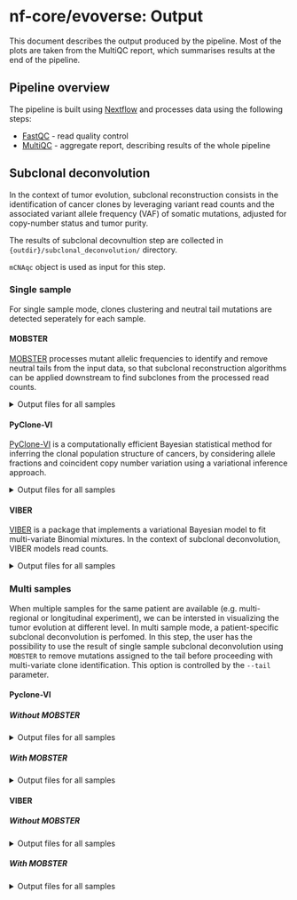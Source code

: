# nf-core/evoverse: Output

This document describes the output produced by the pipeline. Most of the plots are taken from the MultiQC report, which summarises results at the end of the pipeline.

<!-- TODO nf-core: Write this documentation describing your workflow's output -->

## Pipeline overview

The pipeline is built using [Nextflow](https://www.nextflow.io/)
and processes data using the following steps:

* [FastQC](#fastqc) - read quality control
* [MultiQC](#multiqc) - aggregate report, describing results of the whole pipeline

<!-- ## FastQC

[FastQC](http://www.bioinformatics.babraham.ac.uk/projects/fastqc/) gives general quality metrics about your reads. It provides information about the quality score distribution across your reads, the per base sequence content (%T/A/G/C). You get information about adapter contamination and other overrepresented sequences.

For further reading and documentation see the [FastQC help](http://www.bioinformatics.babraham.ac.uk/projects/fastqc/Help/).

> **NB:** The FastQC plots displayed in the MultiQC report shows _untrimmed_ reads. They may contain adapter sequence and potentially regions with low quality. To see how your reads look after trimming, look at the FastQC reports in the `trim_galore` directory.

**Output directory: `results/fastqc`**

* `sample_fastqc.html`
  * FastQC report, containing quality metrics for your untrimmed raw fastq files
* `zips/sample_fastqc.zip`
  * zip file containing the FastQC report, tab-delimited data file and plot images

## MultiQC

[MultiQC](http://multiqc.info) is a visualisation tool that generates a single HTML report summarising all samples in your project. Most of the pipeline QC results are visualised in the report and further statistics are available in within the report data directory.

The pipeline has special steps which allow the software versions used to be reported in the MultiQC output for future traceability.

**Output directory: `results/multiqc`**

* `Project_multiqc_report.html`
  * MultiQC report - a standalone HTML file that can be viewed in your web browser
* `Project_multiqc_data/`
  * Directory containing parsed statistics from the different tools used in the pipeline

For more information about how to use MultiQC reports, see [http://multiqc.info](http://multiqc.info) -->

## Subclonal deconvolution

In the context of tumor evolution, subclonal reconstruction consists in the identification of cancer clones by leveraging  variant read counts and the associated variant allele frequency (VAF) of somatic mutations, adjusted for copy-number status and tumor purity. 

The results of subclonal decovnultion step are collected in `{outdir}/subclonal_deconvolution/` directory.

`mCNAqc` object is used as input for this step.

### Single sample

For single sample mode, clones clustering and neutral tail mutations are detected seperately for each sample.

#### MOBSTER

[MOBSTER](https://caravagnalab.github.io/mobster/) processes mutant allelic frequencies to identify and remove neutral tails from the input data, so that subclonal reconstruction algorithms can be applied downstream to find subclones from the processed read counts.

<details markdown="1">
<summary>Output files for all samples</summary>

**Output directory: `{outdir}/subclonal_deconvolution/mobster/<dataset>/<patient>/<sample>/`**

- `<sample>_fit.rds`
  - `.rds` object contains the fit of subclonal deconvolution
- `<sample>.pdf`

</details>

#### PyClone-VI

[PyClone-VI](https://bmcbioinformatics.biomedcentral.com/articles/10.1186/s12859-020-03919-2) is a computationally efficient Bayesian statistical method for inferring the clonal population structure of cancers, by considering allele fractions and coincident copy number variation using a variational inference approach. 


<details markdown="1">
<summary>Output files for all samples</summary>

**Output directory: `{outdir}/subclonal_deconvolution/pyclone_vi/<dataset>/<patient>/<sample>/`**

- `<sample>_all_fits.h5`
  - HDF5 file for all fit
- `<sample>_best_fit.txt`
  - tsv file for the best fit

</details>

#### VIBER

[VIBER](https://caravagnalab.github.io/VIBER/index.html) is a package that implements a variational Bayesian model to fit multi-variate Binomial mixtures. In the context of subclonal deconvolution, VIBER models read counts. 

<details markdown="1">
<summary>Output files for all samples</summary>

**Output directory: `{outdir}/subclonal_deconvolution/viber/<dataset>/<patient>/<sample>/`**

- `<sample>_best_st_fit.rds`
  - rds file for best fit

</details>

### Multi samples

When multiple samples for the same patient are available (e.g. multi-regional or longitudinal experiment), we can be intersted in visualizing the tumor evolution at different level. In multi sample mode, a patient-specific subclonal deconvolution is perfomed. In this step, the user has the possibility to use the result of single sample subclonal deconvolution using `MOBSTER` to remove mutations assigned to the tail before proceeding with multi-variate clone identification. This option is controlled by the `--tail` parameter.


#### Pyclone-VI

##### Without MOBSTER

<details markdown="1">
<summary>Output files for all samples</summary>

**Output directory: `{outdir}/subclonal_deconvolution/pyclone_vi/<dataset>/<patient>/`**

- `<patient>_all_fits.h5`
  - HDF5 file for all fit
- `<patient>_best_fit.txt`
  - tsv file for the best fit

</details>

##### With MOBSTER

<details markdown="1">
<summary>Output files for all samples</summary>

**Output directory: `{outdir}/subclonal_deconvolution/pyclone_vi/<dataset>/<patient>/`**

- `<patient>_with_mobster_all_fits.h5`
  - HDF5 file for all fit
- `<patient>_with_mobster_best_fit.txt`
  - tsv file for the best fit

</details>

#### VIBER


##### Without MOBSTER

<details markdown="1">
<summary>Output files for all samples</summary>

**Output directory: `{outdir}/subclonal_deconvolution/viber/<dataset>/<patient>/`**

- `<patient>_best_fit.rds`
  - rds file for best fit

</details>

##### With MOBSTER

<details markdown="1">
<summary>Output files for all samples</summary>

**Output directory: `{outdir}/subclonal_deconvolution/viber/<dataset>/<patient>/`**

- `<patient>_with_mobster_best_fit.rds`
  - rds file for best fit

</details>

<!-- ## Clone Tree Inference

### Single sample
<details markdown="1">
<summary>Output files for all samples</summary>

**Output directory: `{outdir}/subclonal_deconvolution/ctree/<patient>/<sample>/`**

- `<sample>_ctree.rds`
  - rds file for best fit

</details>

### Multi sample
<details markdown="1">
<summary>Output files for all samples</summary>

**Output directory: `{outdir}/subclonal_deconvolution/ctree/<patient>/`**

- `<patient>_ctree.rds`
  - rds file for best fit

</details> -->
